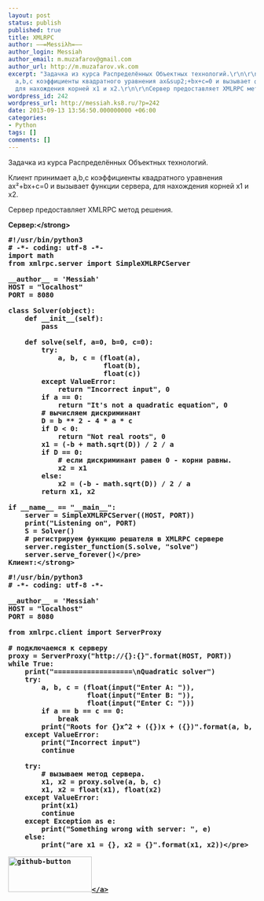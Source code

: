 ```yaml
---
layout: post
status: publish
published: true
title: XMLRPC
author: ––=Messiλh=––
author_login: Messiah
author_email: m.muzafarov@gmail.com
author_url: http://m.muzafarov.vk.com
excerpt: "Задачка из курса Распределённых Объектных технологий.\r\n\r\nКлиент принимает
  a,b,c коэффициенты квадратного уравнения ax&sup2;+bx+c=0 и вызывает функции сервера,
  для нахождения корней x1 и x2.\r\n\r\nСервер предоставляет XMLRPC метод решения.\r\n\r\n"
wordpress_id: 242
wordpress_url: http://messiah.ks8.ru/?p=242
date: 2013-09-13 13:56:50.000000000 +06:00
categories:
- Python
tags: []
comments: []
---
```

Задачка из курса Распределённых Объектных технологий.

Клиент принимает a,b,c коэффициенты квадратного уравнения ax&sup2;+bx+c=0 и вызывает функции сервера, для нахождения корней x1 и x2.

Сервер предоставляет XMLRPC метод решения.

<a id="more"></a><a id="more-242"></a>
<strong>Сервер:<&#47;strong>
<pre class="brush: python; gutter: true">#!&#47;usr&#47;bin&#47;python3
# -*- coding: utf-8 -*-
import math
from xmlrpc.server import SimpleXMLRPCServer

__author__ = &#039;Messiah&#039;
HOST = "localhost"
PORT = 8080

class Solver(object):
    def __init__(self):
        pass

    def solve(self, a=0, b=0, c=0):
        try:
            a, b, c = (float(a),
                       float(b),
                       float(c))
        except ValueError:
            return "Incorrect input", 0
        if a == 0:
            return "It&#039;s not a quadratic equation", 0
        # вычисляем дискриминант
        D = b ** 2 - 4 * a * c
        if D < 0:
            return "Not real roots", 0
        x1 = (-b + math.sqrt(D)) &#47; 2 &#47; a
        if D == 0:
            # если дискриминант равен 0 - корни равны.
            x2 = x1
        else:
            x2 = (-b - math.sqrt(D)) &#47; 2 &#47; a
        return x1, x2

if __name__ == "__main__":
    server = SimpleXMLRPCServer((HOST, PORT))
    print("Listening on", PORT)
    S = Solver()
    # регистрируем функцию решателя в XMLRPC сервере
    server.register_function(S.solve, "solve")
    server.serve_forever()<&#47;pre>
<strong>Клиент:<&#47;strong>
<pre class="brush: python; gutter: true">#!&#47;usr&#47;bin&#47;python3
# -*- coding: utf-8 -*-

__author__ = &#039;Messiah&#039;
HOST = "localhost"
PORT = 8080

from xmlrpc.client import ServerProxy

# подключаемся к серверу
proxy = ServerProxy("http:&#47;&#47;{}:{}".format(HOST, PORT))
while True:
    print("===================\nQuadratic solver")
    try:
        a, b, c = (float(input("Enter A: ")),
                   float(input("Enter B: ")),
                   float(input("Enter C: ")))
        if a == b == c == 0:
            break
        print("Roots for {}x^2 + ({})x + ({})".format(a, b, c))
    except ValueError:
        print("Incorrect input")
        continue

    try:
        # вызываем метод сервера.
        x1, x2 = proxy.solve(a, b, c)
        x1, x2 = float(x1), float(x2)
    except ValueError:
        print(x1)
        continue
    except Exception as e:
        print("Something wrong with server: ", e)
    else:
        print("are x1 = {}, x2 = {}".format(x1, x2))<&#47;pre>

<a href="https:&#47;&#47;github.com&#47;m-muzafarov&#47;ROT&#47;tree&#47;master&#47;Task2"><img src="http:&#47;&#47;messiah.ks8.ru&#47;wp-content&#47;uploads&#47;github-button.png" alt="github-button" width="170" height="72" class="alignleft size-full wp-image-258" &#47;><&#47;a>
